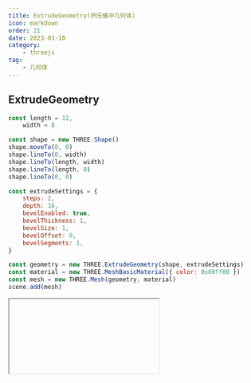 ```yaml
---
title: ExtrudeGeometry(挤压缓冲几何体)
icon: markdown
order: 21
date: 2023-03-10
category:
    - threejs
tag:
    - 几何体
---
```


## ExtrudeGeometry

```js
const length = 12,
    width = 8

const shape = new THREE.Shape()
shape.moveTo(0, 0)
shape.lineTo(0, width)
shape.lineTo(length, width)
shape.lineTo(length, 0)
shape.lineTo(0, 0)

const extrudeSettings = {
    steps: 2,
    depth: 16,
    bevelEnabled: true,
    bevelThickness: 1,
    bevelSize: 1,
    bevelOffset: 0,
    bevelSegments: 1,
}

const geometry = new THREE.ExtrudeGeometry(shape, extrudeSettings)
const material = new THREE.MeshBasicMaterial({ color: 0x00ff00 })
const mesh = new THREE.Mesh(geometry, material)
scene.add(mesh)
```

<IFrame url="https://luotainxu-demo.netlify.app/#/threejs/geometry/extrudeGeometry"/>

## 构造器

### shapes : Array

形状或者一个包含形状的数组

### options : Object

一个包含有下列参数的对象

- curveSegments — int，曲线上点的数量，默认值是12。
- steps — int，用于沿着挤出样条的深度细分的点的数量，默认值为1。
- depth — float，挤出的形状的深度，默认值为1。
- bevelEnabled — bool，对挤出的形状应用是否斜角，默认值为true。
- bevelThickness — float，设置原始形状上斜角的厚度。默认值为0.2。
- bevelSize — float。斜角与原始形状轮廓之间的延伸距离，默认值为bevelThickness-0.1。
- bevelOffset — float. Distance from the shape outline that the bevel starts. Default is 0.
- bevelSegments — int。斜角的分段层数，默认值为3。
- extrudePath — THREE.Curve对象。一条沿着被挤出形状的三维样条线。Bevels not supported for path extrusion.
- UVGenerator — Object。提供了UV生成器函数的对象。

## 属性

共有属性请参见其基类[BufferGeometry](/threejs/几何体/BufferGeometry.md)

### .parameters : Object

一个包含着构造函数中每个参数的对象。在对象实例化之后，对该属性的任何修改都不会改变这个几何体

## 方法

共有方法请参见其基类[BufferGeometry](/threejs/几何体/BufferGeometry.md)

